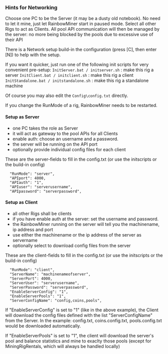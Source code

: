 ﻿### Hints for Networking

Choose one PC to be the Server (it may be a dusty old notebook). No need to let it mine, just let RainbowMiner start in paused mode. Select all other Rigs to act as Clients. All pool API communication will then be managed by the server: no more being blocked by the pools due to excessive use of their API

There is a Network setup build-in the configuration (press [C], then enter [N]) to help with the setup.

If you want it quicker, just run one of the following init scripts for very convenient pre-setup:
```InitServer.bat / initserver.sh``` : make this rig a server
```InitClient.bat / initclient.sh``` : make this rig a client
```InitStandalone.bat / initstandalone.sh``` : make this rig a standalone machine

Of course you may also edit the `Config\config.txt` directly.

If you change the RunMode of a rig, RainbowMiner needs to be restarted.

#### Setup as Server
- one PC takes the role as Server
- it will act as gateway to the pool APIs for all Clients 
- enable auth: choose an username and a password.
- the server will be running on the API port
- optionally provide individual config files for each client

These are the server-fields to fill in the config.txt (or use the initscripts or the build-in config)
```
  "RunMode": "server",
  "APIport": 4000,
  "APIauth": "1",
  "APIuser": "serverusername",
  "APIpassword": "serverpassword",
```

#### Setup as Client
- all other Rigs shall be clients
- if you have enable auth at the server: set the username and password.
- the RainbowMiner running on the server will tell you the machinename, ip address and port
- use either the machinename or the ip address of the server as servername
- optionally select to download config files from the server

These are the client-fields to fill in the config.txt (or use the initscripts or the build-in config)
```
  "RunMode": "client",
  "ServerName": "machinenameofserver",
  "ServerPort": 4000,
  "ServerUser": "serverusername",
  "ServerPassword": "serverpassword",
  "EnableServerConfig": "1",
  "EnableServerPools": "1",
  "ServerConfigName": "config,coins,pools",
```

If "EnableServerConfig" is set to "1" (like in the above example), the Client will download the config files defined with the list "ServerConfigName" from the Server. In the example: config.txt, coins.config.txt, pools.config.txt would be downloaded automatically.

If "EnableServerPools" is set to "1", the client will download the server's pool and balance statistics and mine to exaclty those pools (except for MiningRigRentals, which will always be handled locally)

